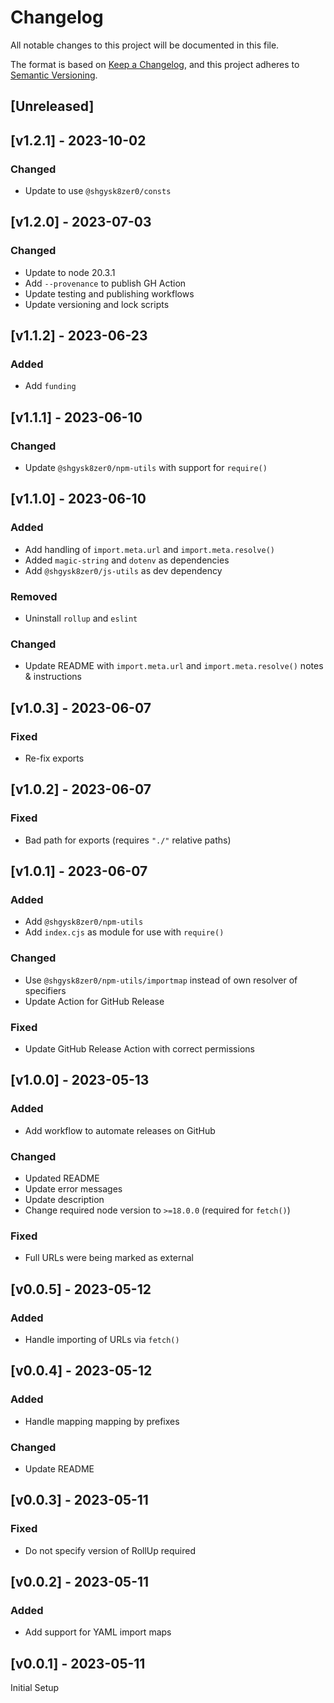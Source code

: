 # Changelog
All notable changes to this project will be documented in this file.

The format is based on [Keep a Changelog](https://keepachangelog.com/en/1.0.0/),
and this project adheres to [Semantic Versioning](https://semver.org/spec/v2.0.0.html).

## [Unreleased]

## [v1.2.1] - 2023-10-02

### Changed
- Update to use `@shgysk8zer0/consts`

## [v1.2.0] - 2023-07-03

### Changed
- Update to node 20.3.1
- Add `--provenance` to publish GH Action
- Update testing and publishing workflows
- Update versioning and lock scripts

## [v1.1.2] - 2023-06-23

### Added
- Add `funding`

## [v1.1.1] - 2023-06-10

### Changed
- Update `@shgysk8zer0/npm-utils` with support for `require()`

## [v1.1.0] - 2023-06-10

### Added
- Add handling of `import.meta.url` and `import.meta.resolve()`
- Added `magic-string` and `dotenv` as dependencies
- Add `@shgysk8zer0/js-utils` as dev dependency

### Removed
- Uninstall `rollup` and `eslint`

### Changed
- Update README with `import.meta.url` and `import.meta.resolve()` notes & instructions

## [v1.0.3] - 2023-06-07

### Fixed
- Re-fix exports

## [v1.0.2] - 2023-06-07

### Fixed
- Bad path for exports (requires `"./"` relative paths)

## [v1.0.1] - 2023-06-07

### Added
- Add `@shgysk8zer0/npm-utils`
- Add `index.cjs` as module for use with `require()`

### Changed
- Use `@shgysk8zer0/npm-utils/importmap` instead of own resolver of specifiers
- Update Action for GitHub Release

### Fixed
- Update GitHub Release Action with correct permissions

## [v1.0.0] - 2023-05-13

### Added
- Add workflow to automate releases on GitHub

### Changed
- Updated README
- Update error messages
- Update description
- Change required node version to `>=18.0.0` (required for `fetch()`)

### Fixed
- Full URLs were being marked as external

## [v0.0.5] - 2023-05-12

### Added
- Handle importing of URLs via `fetch()`

## [v0.0.4] - 2023-05-12

### Added
- Handle mapping mapping by prefixes

### Changed
- Update README

## [v0.0.3] - 2023-05-11

### Fixed
- Do not specify version of RollUp required

## [v0.0.2] - 2023-05-11

### Added
- Add support for YAML import maps

## [v0.0.1] - 2023-05-11
Initial Setup
